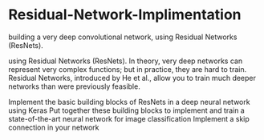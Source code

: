 # Residual-Network-Implimentation
 building a very deep convolutional network, using Residual Networks (ResNets).

using Residual Networks (ResNets). In theory, very deep networks can represent very complex functions; but in practice, they are hard to train. Residual Networks, introduced by He et al., allow you to train much deeper networks than were previously feasible.

Implement the basic building blocks of ResNets in a deep neural network using Keras
Put together these building blocks to implement and train a state-of-the-art neural network for image classification
Implement a skip connection in your network